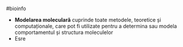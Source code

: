 #bioinfo 
- **Modelarea moleculară** cuprinde toate metodele, teoretice și computaționale, care pot fi utilizate pentru a determina sau modela comportamentul și structura moleculelor
- Esre 